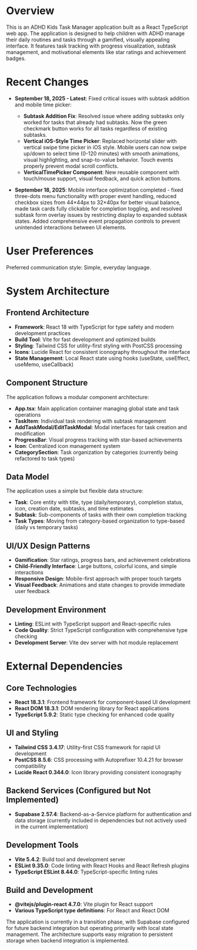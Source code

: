 # Overview

This is an ADHD Kids Task Manager application built as a React TypeScript web app. The application is designed to help children with ADHD manage their daily routines and tasks through a gamified, visually appealing interface. It features task tracking with progress visualization, subtask management, and motivational elements like star ratings and achievement badges.

# Recent Changes

- **September 18, 2025 - Latest**: Fixed critical issues with subtask addition and mobile time picker:
  - **Subtask Addition Fix**: Resolved issue where adding subtasks only worked for tasks that already had subtasks. Now the green checkmark button works for all tasks regardless of existing subtasks.
  - **Vertical iOS-Style Time Picker**: Replaced horizontal slider with vertical swipe time picker in iOS style. Mobile users can now swipe up/down to select time (0-120 minutes) with smooth animations, visual highlighting, and snap-to-value behavior. Touch events properly prevent modal scroll conflicts.
  - **VerticalTimePicker Component**: New reusable component with touch/mouse support, visual feedback, and quick action buttons.

- **September 18, 2025**: Mobile interface optimization completed - fixed three-dots menu functionality with proper event handling, reduced checkbox sizes from 44×44px to 32×40px for better visual balance, made task cards fully clickable for completion toggling, and resolved subtask form overlay issues by restricting display to expanded subtask states. Added comprehensive event propagation controls to prevent unintended interactions between UI elements.

# User Preferences

Preferred communication style: Simple, everyday language.

# System Architecture

## Frontend Architecture
- **Framework**: React 18 with TypeScript for type safety and modern development practices
- **Build Tool**: Vite for fast development and optimized builds
- **Styling**: Tailwind CSS for utility-first styling with PostCSS processing
- **Icons**: Lucide React for consistent iconography throughout the interface
- **State Management**: Local React state using hooks (useState, useEffect, useMemo, useCallback)

## Component Structure
The application follows a modular component architecture:
- **App.tsx**: Main application container managing global state and task operations
- **TaskItem**: Individual task rendering with subtask management
- **AddTaskModal/EditTaskModal**: Modal interfaces for task creation and modification
- **ProgressBar**: Visual progress tracking with star-based achievements
- **Icon**: Centralized icon management system
- **CategorySection**: Task organization by categories (currently being refactored to task types)

## Data Model
The application uses a simple but flexible data structure:
- **Task**: Core entity with title, type (daily/temporary), completion status, icon, creation date, subtasks, and time estimates
- **Subtask**: Sub-components of tasks with their own completion tracking
- **Task Types**: Moving from category-based organization to type-based (daily vs temporary tasks)

## UI/UX Design Patterns
- **Gamification**: Star ratings, progress bars, and achievement celebrations
- **Child-Friendly Interface**: Large buttons, colorful icons, and simple interactions
- **Responsive Design**: Mobile-first approach with proper touch targets
- **Visual Feedback**: Animations and state changes to provide immediate user feedback

## Development Environment
- **Linting**: ESLint with TypeScript support and React-specific rules
- **Code Quality**: Strict TypeScript configuration with comprehensive type checking
- **Development Server**: Vite dev server with hot module replacement

# External Dependencies

## Core Technologies
- **React 18.3.1**: Frontend framework for component-based UI development
- **React DOM 18.3.1**: DOM rendering library for React applications
- **TypeScript 5.9.2**: Static type checking for enhanced code quality

## UI and Styling
- **Tailwind CSS 3.4.17**: Utility-first CSS framework for rapid UI development
- **PostCSS 8.5.6**: CSS processing with Autoprefixer 10.4.21 for browser compatibility
- **Lucide React 0.344.0**: Icon library providing consistent iconography

## Backend Services (Configured but Not Implemented)
- **Supabase 2.57.4**: Backend-as-a-Service platform for authentication and data storage (currently included in dependencies but not actively used in the current implementation)

## Development Tools
- **Vite 5.4.2**: Build tool and development server
- **ESLint 9.35.0**: Code linting with React Hooks and React Refresh plugins
- **TypeScript ESLint 8.44.0**: TypeScript-specific linting rules

## Build and Development
- **@vitejs/plugin-react 4.7.0**: Vite plugin for React support
- **Various TypeScript type definitions**: For React and React DOM

The application is currently in a transition phase, with Supabase configured for future backend integration but operating primarily with local state management. The architecture supports easy migration to persistent storage when backend integration is implemented.